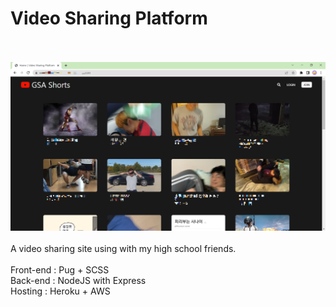 # Video Sharing Platform </br>
</br>
</br>
<img src="README-img/README-img-1.png"></img>
</br>
</br>
A video sharing site using with my high school friends. </br>
</br>
Front-end : Pug + SCSS <br/>
Back-end : NodeJS with Express </br>
Hosting : Heroku + AWS </br>
</br>
</br>
</br>
